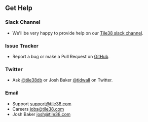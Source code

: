 <!--
layout: index.html
title:  Help - Tile38
class:  help
-->

Get Help
--------

### Slack Channel

- We'll be very happy to provide help on our [Tile38 slack channel](https://join.slack.com/t/tile38/shared_invite/enQtMzQ0OTEwMDUxMzc5LTc0NTJjZmM3YjFhOGZiZGU2NDNjOWEwM2Q5ZWE3MzFiYWZkZDIyN2U2ZmUzZDBmODU0MjI1ZjQ0N2Y1M2I1NTg).

### Issue Tracker

- Report a bug or make a Pull Request on [GitHub](https://github.com/tidwall/tile38/issues).

### Twitter

- Ask [@tile38db](https://twitter.com/tile38db) or Josh Baker [@tidwall](https://twitter.com/tidwall) on Twitter.

### Email

- Support [support@tile38.com](mailto:support@tile38.com)
- Careers [jobs@tile38.com](mailto:jobs@tile38.com)
- Josh Baker [josh@tile38.com](mailto:josh@tile38.com)
